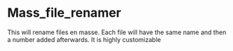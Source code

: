 # Mass_file_renamer
This will rename files en masse. Each file will have the same name and then a number added afterwards. It is highly customizable
